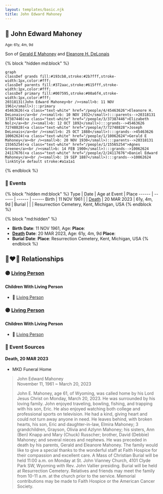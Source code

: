 ```yaml
---
layout: templates/basic.njk
title: John Edward Mahoney
---
```

## 🔵 John Edward Mahoney
<small>Age: 61y, 4m, 9d</small>

Son of [Gerald E Mahoney](/people/1/10062624) and [Eleanore H. DeLonais](/people/4/45463626)

{% block "hidden md:block" %}
```mermaid
graph
classDef grands fill:#193cb8,stroke:#2b7fff,stroke-width:1px,color:#fff;
classDef parents fill:#372aac,stroke:#615fff,stroke-width:1px,color:#fff;
classDef primary fill:#007595,stroke:#00a6f4,stroke-width:1px,color:#fff;
20318131(John Edward Mahoney<br /><small>b: 11 NOV 1961</small>):::primary
45463626(<a class="text-white" href="/people/4/45463626">Eleanore H. DeLonais</a><br /><small>b: 10 NOV 1932</small>):::parents-->20318131
37387446(<a class="text-white" href="/people/3/37387446">Elizabeth Nolz</a><br /><small>b: 12 OCT 1892</small>):::grands-->45463626
72748828(<a class="text-white" href="/people/7/72748828">Joseph DeLonais</a><br /><small>b: 25 OCT 1888</small>):::grands-->45463626
10062624(<a class="text-white" href="/people/1/10062624">Gerald E Mahoney</a><br /><small>b: 20 NOV 1930</small>):::parents-->20318131
15565254(<a class="text-white" href="/people/1/15565254">Agnes Greene</a><br /><small>b: 14 FEB 1900</small>):::grands-->10062624
24117676(<a class="text-white" href="/people/2/24117676">Daniel Edward Mahoney</a><br /><small>b: 19 SEP 1887</small>):::grands-->10062624
linkStyle default stroke:#a1a1a1
```
{% endblock %}

### 📆 Events

{% block "hidden md:block" %}
Type | Date | Age at Event | Place
------ | ------ | ------ | ------
Birth | 11 NOV 1961 |  |
[Death](#event-event-3) | 20 MAR 2023 | 61y, 4m, 9d |
Burial |  |  | Resurrection Cemetery, Kent, Michigan, USA
{% endblock %}

{% block "md:hidden" %}
- **Birth**
**Date**: 11 NOV 1961, Age:
**Place**:
- **[Death](#event-event-3)**
**Date**: 20 MAR 2023, Age: 61y, 4m, 9d
**Place**:
- **Burial**
**Date**:
**Place**: Resurrection Cemetery, Kent, Michigan, USA
{% endblock %}

## 👩‍❤️‍👨 Relationships

### 🟣 [Living Person](/people/2/27906701)

#### Children With Living Person
* 🔵 [Living Person](/people/7/79073611)
### 🟣 [Living Person](/people/9/92555368)

#### Children With Living Person
* 🔵 [Living Person](/people/4/4287670)
### 📰 Event Sources

#### <a id="event-event-3"></a> Death, 20 MAR 2023
* MKD Funeral Home
>   
  > John Edward Mahoney  
  > November 11, 1961 ~ March 20, 2023  
  >   
  > John E. Mahoney, age 61, of Wyoming, was called home by his Lord Jesus Christ on Monday, March 20, 2023. He was surrounded by his loving family. John enjoyed traveling, bowling, fishing, and trapping with his son, Eric. He also enjoyed watching both college and professional sports on television. He had a kind, giving heart and could not turn away anyone in need. He leaves behind, with broken hearts, his son, Eric and daughter-in-law, Elmira Mahoney; 3 grandchildren, Grayson, Olivia and Azlynn Mahoney; his sisters, Ann (Ben) Knapp and Mary (Chuck) Russcher; brother, David (Debbie) Mahoney; and several nieces and nephews. He was preceded in death by his parents, Gerald and Eleanore Mahoney. The family would like to give a special thanks to the wonderful staff at Faith Hospice for their compassion and excellent care. A Mass of Christian Burial will be held 11:00 a.m. on Monday at St. John Vianney Church, 4101 Clyde Park SW, Wyoming with Rev. John Vallier presiding. Burial will be held at Resurrection Cemetery. Relatives and friends may meet the family from 10-11 a.m. at the church prior to the service. Memorial contributions may be made to Faith Hospice or the American Cancer Society.
